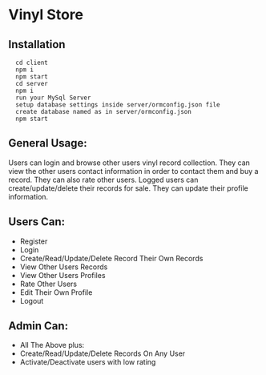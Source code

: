 # Vinyl Store
## Installation
~~~~
  cd client
  npm i
  npm start
  cd server
  npm i
  run your MySql Server
  setup database settings inside server/ormconfig.json file
  create database named as in server/ormconfig.json
  npm start
~~~~

## General Usage:

Users can login and browse other users vinyl record collection.
They can view the other users contact information in order to contact them and buy a record. They can also rate other users.
Logged users can create/update/delete their records for sale.
They can update their profile information.

## Users Can:

- Register
- Login
- Create/Read/Update/Delete Record Their Own Records
- View Other Users Records
- View Other Users Profiles
- Rate Other Users
- Edit Their Own Profile
- Logout

## Admin Can:
- All The Above plus:
- Create/Read/Update/Delete Records On Any User
- Activate/Deactivate users with low rating
